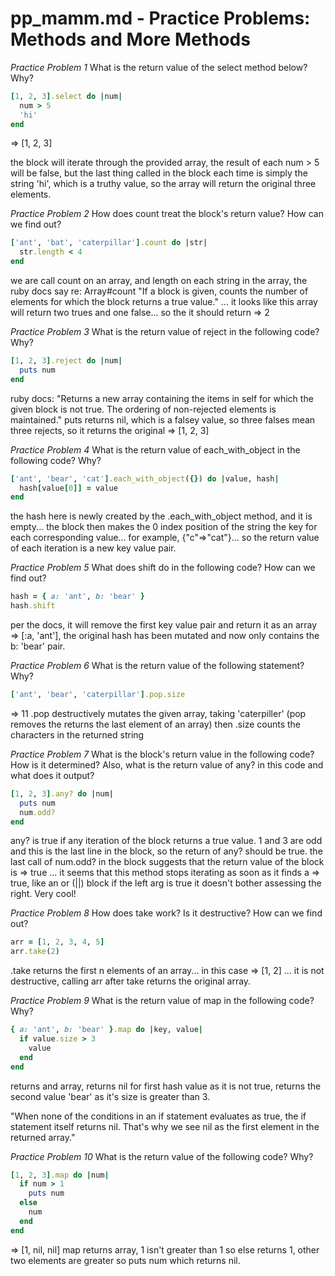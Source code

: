 # pp_mamm.md - Practice Problems: Methods and More Methods

*Practice Problem 1*
What is the return value of the select method below? Why?
```ruby
[1, 2, 3].select do |num|
  num > 5
  'hi'
end
```
=> [1, 2, 3]

the block will iterate through the provided array, the result of each num > 5 will be false, but the last thing called in the block each time is simply the string 'hi', which is a truthy value, so the array will return the original three elements.

*Practice Problem 2*
How does count treat the block's return value? How can we find out?
```ruby
['ant', 'bat', 'caterpillar'].count do |str|
  str.length < 4
end
```
we are call count on an array, and length on each string in the array, the ruby docs say re: Array#count "If a block is given, counts the number of elements for which the block returns a true value." ... it looks like this array will return two trues and one false... so the it should return => 2

*Practice Problem 3*
What is the return value of reject in the following code? Why?
```ruby
[1, 2, 3].reject do |num|
  puts num
end
```
ruby docs: "Returns a new array containing the items in self for which the given block is not true. The ordering of non-rejected elements is maintained."
puts returns nil, which is a falsey value, so three falses mean three rejects, so it returns the original => [1, 2, 3]

*Practice Problem 4*
What is the return value of each_with_object in the following code? Why?
```ruby
['ant', 'bear', 'cat'].each_with_object({}) do |value, hash|
  hash[value[0]] = value
end
```
the hash here is newly created by the .each_with_object method, and it is empty... the block then makes the 0 index position of the string the key for each corresponding value... for example, {"c"=>"cat"}... so the return value of each iteration is a new key value pair.

*Practice Problem 5*
What does shift do in the following code? How can we find out?
```ruby
hash = { a: 'ant', b: 'bear' }
hash.shift
```
per the docs, it will remove the first key value pair and return it as an array => [:a, 'ant'], the original hash has been mutated and now only contains the b: 'bear' pair.

*Practice Problem 6*
What is the return value of the following statement? Why?
```ruby
['ant', 'bear', 'caterpillar'].pop.size
```
=> 11 
.pop destructively mutates the given array, taking 'caterpiller' (pop removes the returns the last element of an array) then .size counts the characters in the returned string

*Practice Problem 7*
What is the block's return value in the following code? How is it determined? Also, what is the return value of any? in this code and what does it output?
```ruby
[1, 2, 3].any? do |num|
  puts num
  num.odd?
end
```
any? is true if any iteration of the block returns a true value. 1 and 3 are odd and this is the last line in the block, so the return of any? should be true. the last call of num.odd? in the block suggests that the return value of the block is => true ... it seems that this method stops iterating as soon as it finds a => true, like an or (||) block if the left arg is true it doesn't bother assessing the right. Very cool!

*Practice Problem 8*
How does take work? Is it destructive? How can we find out?
```ruby
arr = [1, 2, 3, 4, 5]
arr.take(2)
```
.take returns the first n elements of an array... in this case => [1, 2] ... it is not destructive, calling arr after take returns the original array.

*Practice Problem 9*
What is the return value of map in the following code? Why?
```ruby
{ a: 'ant', b: 'bear' }.map do |key, value|
  if value.size > 3
    value
  end
end
```
returns and array, returns nil for first hash value as it is not true, returns the second value 'bear' as it's size is greater than 3.

"When none of the conditions in an if statement evaluates as true, the if statement itself returns nil. That's why we see nil as the first element in the returned array."

*Practice Problem 10*
What is the return value of the following code? Why?
```ruby
[1, 2, 3].map do |num|
  if num > 1
    puts num
  else
    num
  end
end
```
=> [1, nil, nil] 
map returns array, 1 isn't greater than 1 so else returns 1, other two elements are greater so puts num which returns nil.

